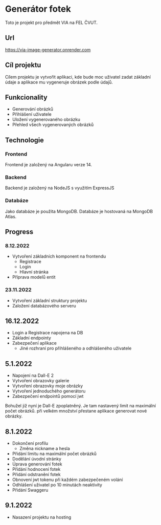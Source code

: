 # Generátor fotek

Toto je projekt pro předmět VIA na FEL ČVUT.

## Url
https://via-image-generator.onrender.com

## Cíl projektu
Cílem projektu je vytvořit aplikaci, kde bude moc uživatel zadat základní údaje a aplikace mu vygeneruje obrázek podle údajů.

## Funkcionality
- Generování obrázků
- Přihlášení uživatele
- Uložení vygenerovaného obrázku
- Přehled všech vygenerovaných obrázků

## Technologie
### Frontend
Frontend je založený na Angularu verze 14.

### Backend
Backend je založený na NodeJS s využitím ExpressJS

### Databáze
Jako databáze je použita MongoDB. Databáze je hostovaná na MongoDB Atlas.

## Progress
### 8.12.2022
- Vytvoření základních komponent na frontendu
  - Registrace
  - Login
  - Hlavní stránka
- Příprava modelů entit

### 23.11.2022
- Vytvoření základní struktury projektu
- Založení databázového serveru

## 16.12.2022
- Login a Registrace napojena na DB
- Základní endpointy
- Zabezpečení aplikace
  - Jiné rozhraní pro přihlášeného a odhlášeného uživatele

## 5.1.2022
- Napojení na Dall-E 2
- Vytvoření obrazovky galerie
- Vytvoření obrazovky moje obrázky
- Vytvoření jednoduchého generátoru
- Zabezpečení endpointů pomocí jwt

Bohužel již nyní je Dall-E zpoplatněný. Je tam nastavený limit na maximální počet obrázků. při velkém množství přestane aplikace generovat nové obrázky.

## 8.1.2022
- Dokončení profilu
  - Změna nickname a hesla
- Přidání limitu na maximální počet obrázků
- Dodělání úvodní stránky
- Úprava generování fotek
- Přídání hodnocení fotek
- Přidání odstranění fotek
- Obnovení jwt tokenu při každém zabezpečeném volání
- Odhlášení uživatel po 10 minutách neaktivity
- Přidání Swaggeru

## 9.1.2022
- Nasazení projektu na hosting